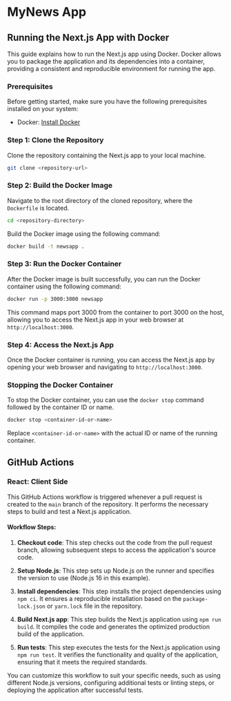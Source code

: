 # MyNews App

## Running the Next.js App with Docker

This guide explains how to run the Next.js app using Docker. Docker allows you to package the application and its dependencies into a container, providing a consistent and reproducible environment for running the app.

### Prerequisites

Before getting started, make sure you have the following prerequisites installed on your system:

- Docker: [Install Docker](https://docs.docker.com/get-docker/)

### Step 1: Clone the Repository

Clone the repository containing the Next.js app to your local machine.

```bash
git clone <repository-url>
```

### Step 2: Build the Docker Image

Navigate to the root directory of the cloned repository, where the `Dockerfile` is located.

```bash
cd <repository-directory>
```

Build the Docker image using the following command:

```bash
docker build -t newsapp .
```

### Step 3: Run the Docker Container

After the Docker image is built successfully, you can run the Docker container using the following command:

```bash
docker run -p 3000:3000 newsapp
```

This command maps port 3000 from the container to port 3000 on the host, allowing you to access the Next.js app in your web browser at `http://localhost:3000`.

### Step 4: Access the Next.js App

Once the Docker container is running, you can access the Next.js app by opening your web browser and navigating to `http://localhost:3000`.

### Stopping the Docker Container

To stop the Docker container, you can use the `docker stop` command followed by the container ID or name.

```bash
docker stop <container-id-or-name>
```

Replace `<container-id-or-name>` with the actual ID or name of the running container.


## GitHub Actions

### React: Client Side

This GitHub Actions workflow is triggered whenever a pull request is created to the `main` branch of the repository. It performs the necessary steps to build and test a Next.js application.

#### Workflow Steps:

1. **Checkout code**: This step checks out the code from the pull request branch, allowing subsequent steps to access the application's source code.

2. **Setup Node.js**: This step sets up Node.js on the runner and specifies the version to use (Node.js 16 in this example).

3. **Install dependencies**: This step installs the project dependencies using `npm ci`. It ensures a reproducible installation based on the `package-lock.json` or `yarn.lock` file in the repository.

4. **Build Next.js app**: This step builds the Next.js application using `npm run build`. It compiles the code and generates the optimized production build of the application.

5. **Run tests**: This step executes the tests for the Next.js application using `npm run test`. It verifies the functionality and quality of the application, ensuring that it meets the required standards.

You can customize this workflow to suit your specific needs, such as using different Node.js versions, configuring additional tests or linting steps, or deploying the application after successful tests.
